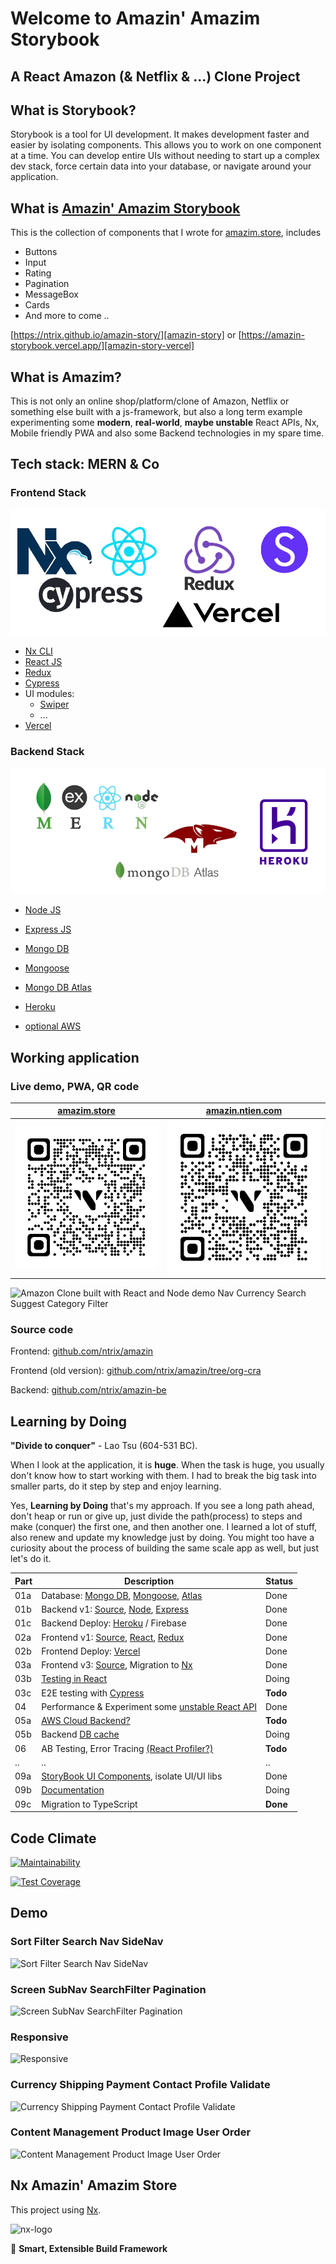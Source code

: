 # Welcome to Amazin' Amazim Storybook

## A React Amazon (& Netflix & ...) Clone Project

## What is Storybook?

Storybook is a tool for UI development. It makes development faster and easier by isolating components.
This allows you to work on one component at a time. You can develop entire UIs without needing to start up a complex dev stack, force certain data into your database, or navigate around your application.

## What is [Amazin' Amazim Storybook][amazin-story]

This is the collection of components that I wrote for [amazim.store][amazim], includes

- Buttons
- Input
- Rating
- Pagination
- MessageBox
- Cards
- And more to come ..

[https://ntrix.github.io/amazin-story/][amazin-story] or [https://amazin-storybook.vercel.app/][amazin-story-vercel]

## What is Amazim?

This is not only an online shop/platform/clone of Amazon, Netflix or something else built with a js-framework,
but also a long term example experimenting some **modern**, **real-world**, **maybe unstable** React APIs, Nx, Mobile friendly PWA and also some Backend technologies in my spare time.

## Tech stack: MERN & Co

### Frontend Stack

![Tech Stack Frontend][stackfe]

- [Nx CLI][nx]
- [React JS][react]
- [Redux][redux]
- [Cypress][cy]
- UI modules:
  - [Swiper][swiper]
  - ...
- [Vercel][vercel]

### Backend Stack

![Tech Stack Backend][stackbe]

- [Node JS][node]
- [Express JS][express]

- [Mongo DB][mongo]
- [Mongoose][mongoose]
- [Mongo DB Atlas][atlas]
- [Heroku][heroku]
- [optional AWS][aws]

[nx]: https://nx.dev/
[react]: https://reactjs.org/
[redux]: https://redux.js.org/
[swiper]: https://swiperjs.com/
[node]: https://nodejs.org/
[express]: https://expressjs.com/
[mongo]: https://www.mongodb.com/
[mongoose]: https://mongoosejs.com/
[vercel]: https://vercel.com/
[heroku]: https://www.heroku.com/

## Working application

### Live demo, PWA, QR code

| **[amazim.store][amazim]**   | **[amazin.ntien.com][amazin]**   |
| ---------------------------- | -------------------------------- |
| ![amazim.store QR][qramazim] | ![amazin.ntien.com QR][qramazin] |

![Amazon Clone built with React and Node demo Nav Currency Search Suggest Category Filter][nav currency search suggest category filter]

### Source code

Frontend: [github.com/ntrix/amazin][fenx]

Frontend (old version): [github.com/ntrix/amazin/tree/org-cra][fev1]

Backend: [github.com/ntrix/amazin-be][bev1]

## Learning by Doing

**"Divide to conquer"** - Lao Tsu (604-531 BC).

When I look at the application, it is **huge**. When the task is huge, you usually don't know how to start working with them.
I had to break the big task into smaller parts, do it step by step and enjoy learning.

Yes, **Learning by Doing** that's my approach. If you see a long path ahead, don't heap or run or give up, just divide the path(process) to steps and make (conquer) the first one, and then another one.
I learned a lot of stuff, also renew and update my knowledge just by doing. You might too have a curiosity about the process of building the same scale app as well, but just let's do it.

| Part | Description                                                       | Status   |
| ---- | ----------------------------------------------------------------- | -------- |
| 01a  | Database: [Mongo DB][mongo], [Mongoose][mongoose], [Atlas][atlas] | Done     |
| 01b  | Backend v1: [Source][bev1], [Node][node], [Express][express]      | Done     |
| 01c  | Backend Deploy: [Heroku][heroku] / Firebase                       | Done     |
| 02a  | Frontend v1: [Source][fev1], [React][react], [Redux][redux]       | Done     |
| 02b  | Frontend Deploy: [Vercel][vercel]                                 | Done     |
| 03a  | Frontend v3: [Source][fenx], Migration to [Nx][nx]                | Done     |
| 03b  | [Testing in React][testing]                                       | Doing    |
| 03c  | E2E testing with [Cypress][cy]                                    | **Todo** |
| 04   | Performance & Experiment some [unstable React API][reactapi]      | Done     |
| 05a  | [AWS Cloud Backend?][aws]                                         | **Todo** |
| 05b  | Backend [DB cache][redis]                                         | Doing    |
| 06   | AB Testing, Error Tracing [(React Profiler?)][profiler]           | **Todo** |
| ..   | ..                                                                | ..       |
| 09a  | [StoryBook UI Components][storybook], isolate UI/UI libs          | Done     |
| 09b  | [Documentation][mdx]                                              | Doing    |
| 09c  | Migration to TypeScript                                           | **Done** |

[atlas]: https://www.mongodb.com/cloud/atlas
[bev1]: https://github.com/ntrix/amazin-be
[fev1]: https://github.com/ntrix/amazin/tree/org-cra
[fenx]: https://github.com/ntrix/amazin
[testing]: https://testing-library.com/
[reactapi]: https://reactjs.org/docs/concurrent-mode-suspense.html
[storybook]: https://storybook.js.org/
[cy]: https://www.cypress.io/
[swagger]: https://swagger.io/
[stackfe]: https://raw.githubusercontent.com/ntrix/amazin/nx/apps/amazin/src/stories/img/nx-react-cy-redux-swiper-vercel-1000.png
[stackbe]: https://raw.githubusercontent.com/ntrix/amazin/nx/apps/amazin/src/stories/img/mongo-express-react-node-atlas-mongoose-heroku-1000.png
[amazim]: https://amazim.store/
[amazin]: https://amazin.ntien.com/
[aws]: https://aws.com/
[redis]: https://redis.com/
[profiler]: https://reactjs.org/docs/profiler.html
[mdx]: https://mdxjs.com/
[qramazim]: https://raw.githubusercontent.com/ntrix/amazin/nx/apps/amazin/src/stories/img/qrcode.amazim.store.png
[qramazin]: https://raw.githubusercontent.com/ntrix/amazin/nx/apps/amazin/src/stories/img/qrcode.amazin.ntien.com.png
[amazin-story]: https://ntrix.github.io/amazin-story/
[amazin-story-vercel]: https://amazin-storybook.vercel.app/
[nav currency search suggest category filter]: https://raw.githubusercontent.com/ntrix/amazin/nx/apps/amazin/src/stories/img/gif/Nav%20Currency%20Search%20Suggest%20Category%20Filter.gif

## Code Climate

[![Maintainability](https://api.codeclimate.com/v1/badges/c63323239801d458e190/maintainability)](https://codeclimate.com/github/ntrix/amazin/maintainability)

[![Test Coverage](https://api.codeclimate.com/v1/badges/c63323239801d458e190/test_coverage)](https://codeclimate.com/github/ntrix/amazin/test_coverage)

## Demo

### Sort Filter Search Nav SideNav

![Sort Filter Search Nav SideNav][sort-filter-search-nav-side-nav]

### Screen SubNav SearchFilter Pagination

![Screen SubNav SearchFilter Pagination][screen-sub-nav-search-filter-pagination]

### Responsive

![Responsive][responsive]

### Currency Shipping Payment Contact Profile Validate

![Currency Shipping Payment Contact Profile Validate][currency-shipping-payment-contact-profile-validate]

### Content Management Product Image User Order

![Content Management Product Image User Order][content-management-product-image-user-order]

[content-management-product-image-user-order]: https://raw.githubusercontent.com/ntrix/amazin/nx/apps/amazin/src/stories/img/gif/Content%20Management%20Product%20Image%20User%20Order.gif
[currency-shipping-payment-contact-profile-validate]: https://raw.githubusercontent.com/ntrix/amazin/nx/apps/amazin/src/stories/img/gif/Currency%20Shipping%20Payment%20Contact%20Profile%20Validate.gif
[responsive]: https://raw.githubusercontent.com/ntrix/amazin/nx/apps/amazin/src/stories/img/gif/Responsive.gif
[screen-sub-nav-search-filter-pagination]: https://raw.githubusercontent.com/ntrix/amazin/nx/apps/amazin/src/stories/img/gif/Screen%20SubNav%20SearchFilter%20Pagination.gif
[sort-filter-search-nav-side-nav]: https://raw.githubusercontent.com/ntrix/amazin/nx/apps/amazin/src/stories/img/gif/Sort%20Filter%20Search%20Nav%20SideNav.gif

## Nx Amazin' Amazim Store

This project using [Nx](https://nx.dev).

![nx-logo](https://raw.githubusercontent.com/nrwl/nx/master/images/nx-logo.png)

🔎 **Smart, Extensible Build Framework**
